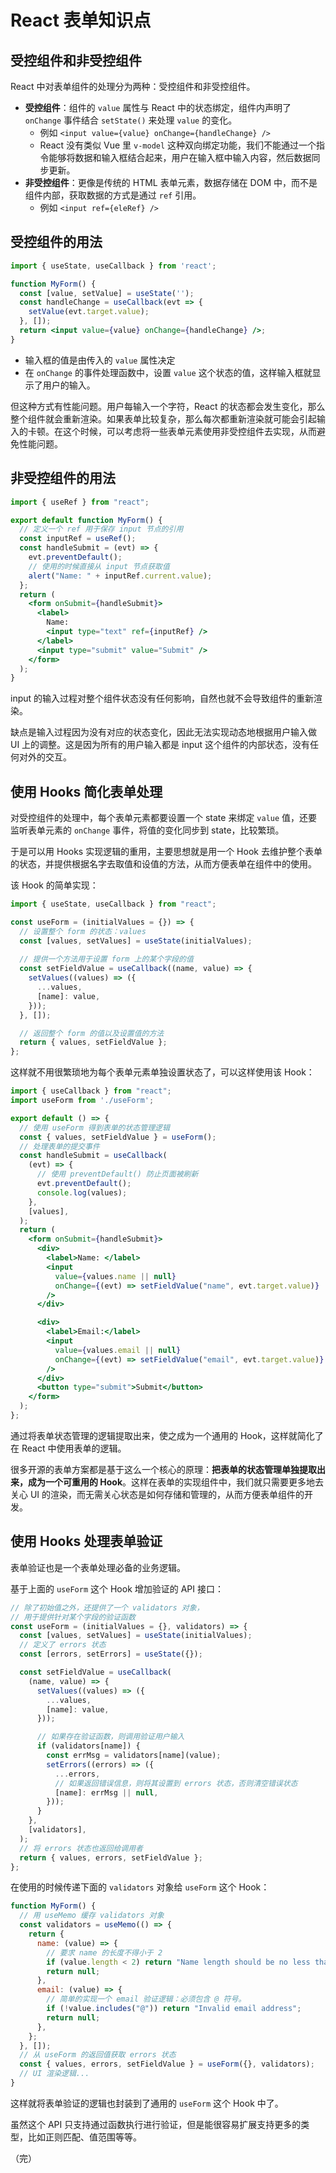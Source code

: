 # React 表单知识点

## 受控组件和非受控组件

React 中对表单组件的处理分为两种：受控组件和非受控组件。

* **受控组件**：组件的 `value` 属性与 React 中的状态绑定，组件内声明了 `onChange` 事件结合 `setState()` 来处理 `value` 的变化。
  * 例如 `<input value={value} onChange={handleChange} />`
  * React 没有类似 Vue 里 `v-model` 这种双向绑定功能，我们不能通过一个指令能够将数据和输入框结合起来，用户在输入框中输入内容，然后数据同步更新。
* **非受控组件**：更像是传统的 HTML 表单元素，数据存储在 DOM 中，而不是组件内部，获取数据的方式是通过 `ref` 引用。
  * 例如 `<input ref={eleRef} />` 

## 受控组件的用法

```jsx
import { useState, useCallback } from 'react';

function MyForm() {
  const [value, setValue] = useState('');
  const handleChange = useCallback(evt => {
    setValue(evt.target.value);
  }, []);
  return <input value={value} onChange={handleChange} />;
}
```

* 输入框的值是由传入的 `value` 属性决定
* 在 `onChange` 的事件处理函数中，设置 `value` 这个状态的值，这样输入框就显示了用户的输入。

但这种方式有性能问题。用户每输入一个字符，React 的状态都会发生变化，那么整个组件就会重新渲染。如果表单比较复杂，那么每次都重新渲染就可能会引起输入的卡顿。在这个时候，可以考虑将一些表单元素使用非受控组件去实现，从而避免性能问题。

## 非受控组件的用法

```jsx
import { useRef } from "react";

export default function MyForm() {
  // 定义一个 ref 用于保存 input 节点的引用
  const inputRef = useRef();
  const handleSubmit = (evt) => {
    evt.preventDefault();
    // 使用的时候直接从 input 节点获取值
    alert("Name: " + inputRef.current.value);
  };
  return (
    <form onSubmit={handleSubmit}>
      <label>
        Name:
        <input type="text" ref={inputRef} />
      </label>
      <input type="submit" value="Submit" />
    </form>
  );
}
```

input 的输入过程对整个组件状态没有任何影响，自然也就不会导致组件的重新渲染。

缺点是输入过程因为没有对应的状态变化，因此无法实现动态地根据用户输入做 UI 上的调整。这是因为所有的用户输入都是 input 这个组件的内部状态，没有任何对外的交互。

## 使用 Hooks 简化表单处理

对受控组件的处理中，每个表单元素都要设置一个 state 来绑定 `value` 值，还要监听表单元素的 `onChange` 事件，将值的变化同步到 state，比较繁琐。

于是可以用 Hooks 实现逻辑的重用，主要思想就是用一个 Hook 去维护整个表单的状态，并提供根据名字去取值和设值的方法，从而方便表单在组件中的使用。

该 Hook 的简单实现：

```jsx
import { useState, useCallback } from "react";

const useForm = (initialValues = {}) => {
  // 设置整个 form 的状态：values
  const [values, setValues] = useState(initialValues);
  
  // 提供一个方法用于设置 form 上的某个字段的值
  const setFieldValue = useCallback((name, value) => {
    setValues((values) => ({
      ...values,
      [name]: value,
    }));
  }, []);

  // 返回整个 form 的值以及设置值的方法
  return { values, setFieldValue };
};
```

这样就不用很繁琐地为每个表单元素单独设置状态了，可以这样使用该 Hook：

```jsx
import { useCallback } from "react";
import useForm from './useForm';

export default () => {
  // 使用 useForm 得到表单的状态管理逻辑
  const { values, setFieldValue } = useForm();
  // 处理表单的提交事件
  const handleSubmit = useCallback(
    (evt) => {
      // 使用 preventDefault() 防止页面被刷新
      evt.preventDefault();
      console.log(values);
    },
    [values],
  );
  return (
    <form onSubmit={handleSubmit}>
      <div>
        <label>Name: </label>
        <input
          value={values.name || null}
          onChange={(evt) => setFieldValue("name", evt.target.value)}
        />
      </div>

      <div>
        <label>Email:</label>
        <input
          value={values.email || null}
          onChange={(evt) => setFieldValue("email", evt.target.value)}
        />
      </div>
      <button type="submit">Submit</button>
    </form>
  );
};
```

通过将表单状态管理的逻辑提取出来，使之成为一个通用的 Hook，这样就简化了在 React 中使用表单的逻辑。

很多开源的表单方案都是基于这么一个核心的原理：**把表单的状态管理单独提取出来，成为一个可重用的 Hook**。这样在表单的实现组件中，我们就只需要更多地去关心 UI 的渲染，而无需关心状态是如何存储和管理的，从而方便表单组件的开发。

## 使用 Hooks 处理表单验证

表单验证也是一个表单处理必备的业务逻辑。

基于上面的 `useForm` 这个 Hook 增加验证的 API 接口：

```jsx
// 除了初始值之外，还提供了一个 validators 对象，
// 用于提供针对某个字段的验证函数
const useForm = (initialValues = {}, validators) => {
  const [values, setValues] = useState(initialValues);
  // 定义了 errors 状态
  const [errors, setErrors] = useState({});

  const setFieldValue = useCallback(
    (name, value) => {
      setValues((values) => ({
        ...values,
        [name]: value,
      }));

      // 如果存在验证函数，则调用验证用户输入
      if (validators[name]) {
        const errMsg = validators[name](value);
        setErrors((errors) => ({
          ...errors,
          // 如果返回错误信息，则将其设置到 errors 状态，否则清空错误状态
          [name]: errMsg || null,
        }));
      }
    },
    [validators],
  );
  // 将 errors 状态也返回给调用者
  return { values, errors, setFieldValue };
};
```

在使用的时候传递下面的 `validators` 对象给 `useForm` 这个 Hook：

```jsx
function MyForm() {
  // 用 useMemo 缓存 validators 对象
  const validators = useMemo(() => {
    return {
      name: (value) => {
        // 要求 name 的长度不得小于 2
        if (value.length < 2) return "Name length should be no less than 2.";
        return null;
      },
      email: (value) => {
        // 简单的实现一个 email 验证逻辑：必须包含 @ 符号。
        if (!value.includes("@")) return "Invalid email address";
        return null;
      },
    };
  }, []);
  // 从 useForm 的返回值获取 errors 状态
  const { values, errors, setFieldValue } = useForm({}, validators);
  // UI 渲染逻辑...
}
```

这样就将表单验证的逻辑也封装到了通用的 `useForm` 这个 Hook 中了。

虽然这个 API 只支持通过函数执行进行验证，但是能很容易扩展支持更多的类型，比如正则匹配、值范围等等。

（完）
